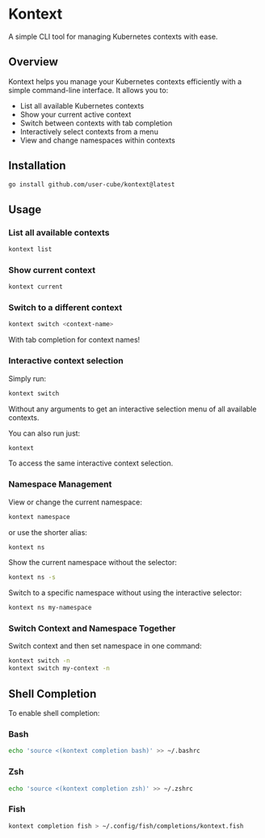 # Kontext

A simple CLI tool for managing Kubernetes contexts with ease.

## Overview

Kontext helps you manage your Kubernetes contexts efficiently with a simple command-line interface. It allows you to:

- List all available Kubernetes contexts
- Show your current active context
- Switch between contexts with tab completion
- Interactively select contexts from a menu
- View and change namespaces within contexts

## Installation

```bash
go install github.com/user-cube/kontext@latest
```

## Usage

### List all available contexts

```bash
kontext list
```

### Show current context

```bash
kontext current
```

### Switch to a different context

```bash
kontext switch <context-name>
```
With tab completion for context names!

### Interactive context selection

Simply run:
```bash
kontext switch
```
Without any arguments to get an interactive selection menu of all available contexts.

You can also run just:
```bash
kontext
```
To access the same interactive context selection.

### Namespace Management

View or change the current namespace:
```bash
kontext namespace
```
or use the shorter alias:
```bash
kontext ns
```

Show the current namespace without the selector:
```bash
kontext ns -s
```

Switch to a specific namespace without using the interactive selector:
```bash
kontext ns my-namespace
```

### Switch Context and Namespace Together

Switch context and then set namespace in one command:
```bash
kontext switch -n
kontext switch my-context -n
```

## Shell Completion

To enable shell completion:

### Bash

```bash
echo 'source <(kontext completion bash)' >> ~/.bashrc
```

### Zsh

```bash
echo 'source <(kontext completion zsh)' >> ~/.zshrc
```

### Fish

```bash
kontext completion fish > ~/.config/fish/completions/kontext.fish
```